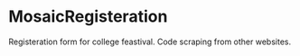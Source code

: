 # MosaicRegisteration

Registeration form for college feastival. Code scraping from other websites. 

